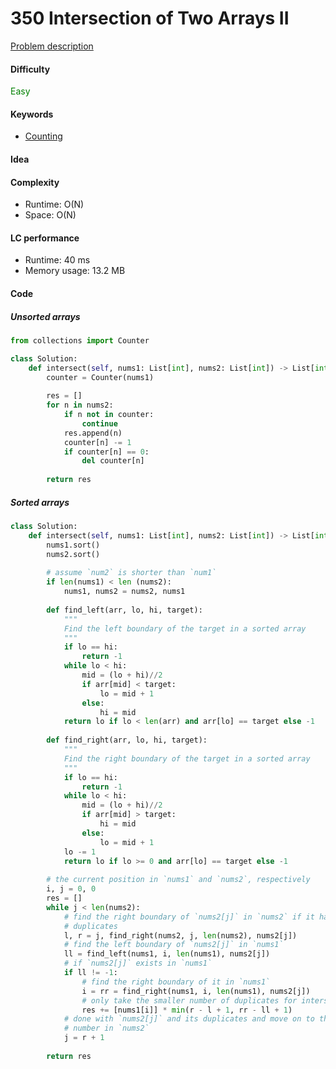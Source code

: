 350 Intersection of Two Arrays II
=======================
[Problem description](https://leetcode.com/problems/intersection-of-two-arrays-ii/)

#### Difficulty
<span style="color:green">Easy</span>

#### Keywords
- [Counting](../categories/counting.md)

#### Idea


#### Complexity
- Runtime: O(N)
- Space: O(N)

#### LC performance
- Runtime: 40 ms
- Memory usage: 13.2 MB

#### Code

##### Unsorted arrays
```python
from collections import Counter

class Solution:
    def intersect(self, nums1: List[int], nums2: List[int]) -> List[int]:
        counter = Counter(nums1)
        
        res = []
        for n in nums2:
            if n not in counter:
                continue
            res.append(n)
            counter[n] -= 1
            if counter[n] == 0:
                del counter[n]
                
        return res
```

##### Sorted arrays
```python
class Solution:
    def intersect(self, nums1: List[int], nums2: List[int]) -> List[int]:
        nums1.sort()
        nums2.sort()
        
        # assume `num2` is shorter than `num1`
        if len(nums1) < len (nums2):
            nums1, nums2 = nums2, nums1
        
        def find_left(arr, lo, hi, target):
            """
            Find the left boundary of the target in a sorted array
            """
            if lo == hi:
                return -1
            while lo < hi:
                mid = (lo + hi)//2
                if arr[mid] < target:
                    lo = mid + 1
                else:
                    hi = mid
            return lo if lo < len(arr) and arr[lo] == target else -1
    
        def find_right(arr, lo, hi, target):
            """
            Find the right boundary of the target in a sorted array
            """
            if lo == hi:
                return -1
            while lo < hi:
                mid = (lo + hi)//2
                if arr[mid] > target:
                    hi = mid
                else:
                    lo = mid + 1
            lo -= 1
            return lo if lo >= 0 and arr[lo] == target else -1
        
        # the current position in `nums1` and `nums2`, respectively
        i, j = 0, 0
        res = []
        while j < len(nums2):
            # find the right boundary of `nums2[j]` in `nums2` if it has 
            # duplicates
            l, r = j, find_right(nums2, j, len(nums2), nums2[j])
            # find the left boundary of `nums2[j]` in `nums1`
            ll = find_left(nums1, i, len(nums1), nums2[j])   
            # if `nums2[j]` exists in `nums1`     
            if ll != -1:
                # find the right boundary of it in `nums1`
                i = rr = find_right(nums1, i, len(nums1), nums2[j])
                # only take the smaller number of duplicates for intersection
                res += [nums1[i]] * min(r - l + 1, rr - ll + 1)
            # done with `nums2[j]` and its duplicates and move on to the next 
            # number in `nums2`
            j = r + 1
        
        return res
```
